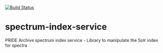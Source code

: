 [![Build Status](https://travis-ci.org/PRIDE-Archive/spectrum-index-service.svg)](https://travis-ci.org/PRIDE-Archive/spectrum-index-service)
# spectrum-index-service
PRIDE Archive spectrum index service - Library to manipulate the Solr index for spectra
